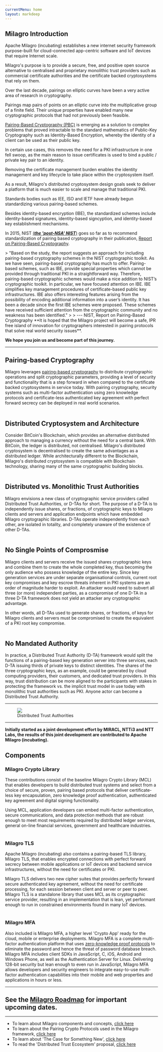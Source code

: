 ```yaml
---
currentMenu: home
layout: markdeep
---
```

<div id="generated-toc" class="generate_from_h2"></div>
<style>h1:before, h2:before { content: none; }</style>

## Milagro Introduction

Apache Milagro (incubating) establishes a new internet security framework purpose-built for cloud-connected app-centric software and IoT devices that require Internet scale.

Milagro's purpose is to provide a secure, free, and positive open source alternative to centralised and proprietary monolithic trust providers such as commercial certificate authorities and the certificate backed cryptosystems that rely on them.

Over the last decade, pairings on elliptic curves have been a very active area of research in cryptography.

Pairings map pairs of points on an elliptic curve into the multiplicative group of a finite field. Their unique properties have enabled many new cryptographic protocols that had not previously been feasible.

[Pairing-Based Cryptography (PBC)](https://en.wikipedia.org/wiki/Pairing-based_cryptography) is emerging as a solution to complex problems that proved intractable to the standard mathematics of Public-Key Cryptography such as Identity-Based Encryption, whereby the identity of a client can be used as their public key.

In certain use cases, this removes the need for a PKI infrastructure in one fell swoop, as the main reason to issue certificates is used to bind a public / private key pair to an identity.

Removing the certificate management burden enables the identity management and key lifecycle to take place within the cryptosystem itself.

As a result, Milagro's distributed cryptosystem design goals seek to deliver a platform that is much easier to scale and manage that traditional PKI.

Standards bodies such as IEE, ISO and IETF have already begun standardizing various pairing-based schemes.

Besides identity-based encryption (IBE), the standardized schemes include identity-based signatures, identity-based signcyption, and identity-based key establishment mechanisms.

In 2015, NIST [(***the 'post-NSA' NIST***)](http://www.theregister.co.uk/2014/05/26/congress_divorces_nist_from_nsa/) goes so far as to recommend standardization of pairing based cryptography in their publication, [Report on Pairing-Based Cryptography](http://nvlpubs.nist.gov/nistpubs/jres/120/jres.120.002.pdf).

<markdeep>
> "Based on the study, the report suggests an approach for including pairing-based cryptography schemes in the NIST cryptographic toolkit. As we have seen, pairing-based cryptography has much to offer. Pairing-based schemes, such as IBE, provide special properties which cannot be provided through traditional PKI in a straightforward way. Therefore, pairing-based cryptographic schemes would make a nice addition to NIST’s cryptographic toolkit. In particular, we have focused attention on IBE. IBE simplifies key management procedures of certificate-based public key infrastructures. IBE also offers interesting features arising from the possibility of encoding additional information into a user’s identity.  It has been a decade since the first IBE schemes were proposed. These schemes have received sufficient attention from the cryptographic community and no weakness has been identified."
>
>      --- NIST, Report on Pairing-Based Cryptography

</markdeep>
**It is hoped that the Milagro project will become a safe, IPR free island of innovation for cryptographers interested in pairing protocols that solve real world security issues**.

**We hope you join us and become part of this journey.**

---

<style>h1:before, h2:before { content: none; }</style>
## Pairing-based Cryptography
Milagro leverages [pairing-based cryptography](https://en.wikipedia.org/wiki/Pairing-based_cryptography) to distribute cryptographic operations and split cryptographic parameters, providing a level of security and functionality that is a step forward in when compared to the certificate backed cryptosystems in service today. With pairing cryptography, security systems such as multi-factor authentication using zero knowledge protocols and certificate-less authenticated key agreement with perfect forward secrecy can be deployed in real world scenarios.
<br></br>
## Distributed Cryptosystem and Architecture
Consider BitCoin's Blockchain, which provides an alternative distributed approach to managing a currency without the need for a central bank. With BitCoin, the ledger is distributed, not centralised. Milagro's distributed cryptosystem is decentralised to create the same advantages as a distributed ledger. While architecturally different to the Blockchain, Milagro's distributed cryptosystem is compatible with Blockchain technology, sharing many of the same cryptographic building blocks.
<br></br>
## Distributed vs. Monolithic Trust Authorities
Milagro envisions a new class of cryptographic service providers called Distributed Trust Authorities, or D-TAs for short. The purpose of a D-TA is to independently issue shares, or fractions, of cryptographic keys to Milagro clients and servers and application endpoints which have embedded Milagro cryptographic libraries. D-TAs operate independently from each other, are isolated in totality, and completely unaware of the existence of other D-TAs.
<br></br>
## No Single Points of Comprosmise
Milagro clients and servers receive the issued shares cryptographic keys and combine them to create the whole completed key, thus becoming the only audience who possess knowledge of the entire key. Since key generation services are under separate organisational controls, current root key compromises and key escrow threats inherent in PKI systems are an order of magnitude harder to exploit.  An attacker would need to subvert all three (or more) independent parties, as a compromise of one D-TA in a three D-TA framework does not yield an attacker any cryptographic advantage.

In other words, all D-TAs used to generate shares, or fractions, of keys for Milagro clients and servers must be compromised to create the equivalent of a PKI root key compromise.
<br></br>
## No Mandated Authority
In practice, a Distributed Trust Authority (D-TA) framework would split the functions of a pairing-based key generation server into three services, each D-TA issuing thirds of private keys to distinct identities. The shares of the three cryptographic keys, as an example, could be generated by cloud computing providers, their customers, and dedicated trust providers. In this way, trust distribution can be more aligned to the participants with stakes in protecting the framework vs. the implicit trust model in use today with monolithic trust authorities such as PKI. Anyone actor can become a Distributed Trust Authority.
_________________________
<figure>
  <img src="/en/img2/D-TA.png">
  <figcaption>Distributed Trust Authorities</figcaption>
</figure>

______________________

__Initially started as a joint development effort by MIRACL, NTTi3 and NTT Labs, the results of this joint development are contributed to Apache Milagro (incubating).__
<style>h1:before, h2:before, h3:before { content: none; }</style>
## Components
### Milagro Crypto Library
These contributions consist of the baseline Milagro Crypto Library (MCL) that enables developers to build distributed trust systems and select from a choice of secure, proven, pairing based protocols that deliver certificate-less key encapsulation, zero knowledge proof authentication, authenticated key agreement and digital signing functionality.

Using MCL, application developers can embed multi-factor authentication, secure communications, and data protection methods that are robust enough to meet most requirements required by distributed ledger services, general on-line financial services, government and healthcare industries.
<br></br>
### Milagro TLS
Apache Milagro (incubating) also contains a pairing-based TLS library, Milagro TLS, that enables encrypted connections with perfect forward secrecy between mobile applications or IoT devices and backend service infrastructures, without the need for certificates or PKI.

Milagro TLS delivers two new cipher suites that provides perfectly forward secure authenticated key agreement, without the need for certificate processing, for each session between client and server or peer to peer. Milagro TLS is a standalone library that uses MCL as its cryptographic service provider, resulting in an implementation that is lean, yet performant enough to run in constrained environments found in many IoT devices.
<br></br>
### Milagro MFA
Also included is Milagro MFA, a higher level 'Crypto App' ready for the cloud, mobile or enterprise deployments. Milagro MFA is a complete multi-factor authentication platform that uses [zero-knowledge proof protocols](https://en.wikipedia.org/wiki/Zero-knowledge_proof) to eliminate the password and hence the threat of password database breach. Milagro MFA includes client SDKs in JavaScript, C, iOS, Android and Windows Phone, as well as the Authentication Server for Linux. Delivering 128-bit security but lean enough to even run in JavaScript, Milagro MFA allows developers and security engineers to integrate easy-to-use multi-factor authentication capabilities into their mobile and web properties and applications in hours or less.

---

## See the [Milagro Roadmap](milagro-roadmap.html) for important upcoming dates.

---

* To learn about Milagro components and concepts, [click here](milagro-concepts.html)
* To learn about the Pairing Crypto Protocols used in the Milagro framework, [click here](pairing-crypto-protocols.html)
* To learn about 'The Case for Something New', [click here](milagro-a-case-for-something-new-part-1.html)
* To read the 'Distributed Trust Ecosystem' proposal, [click here](distributed-trust.html)

